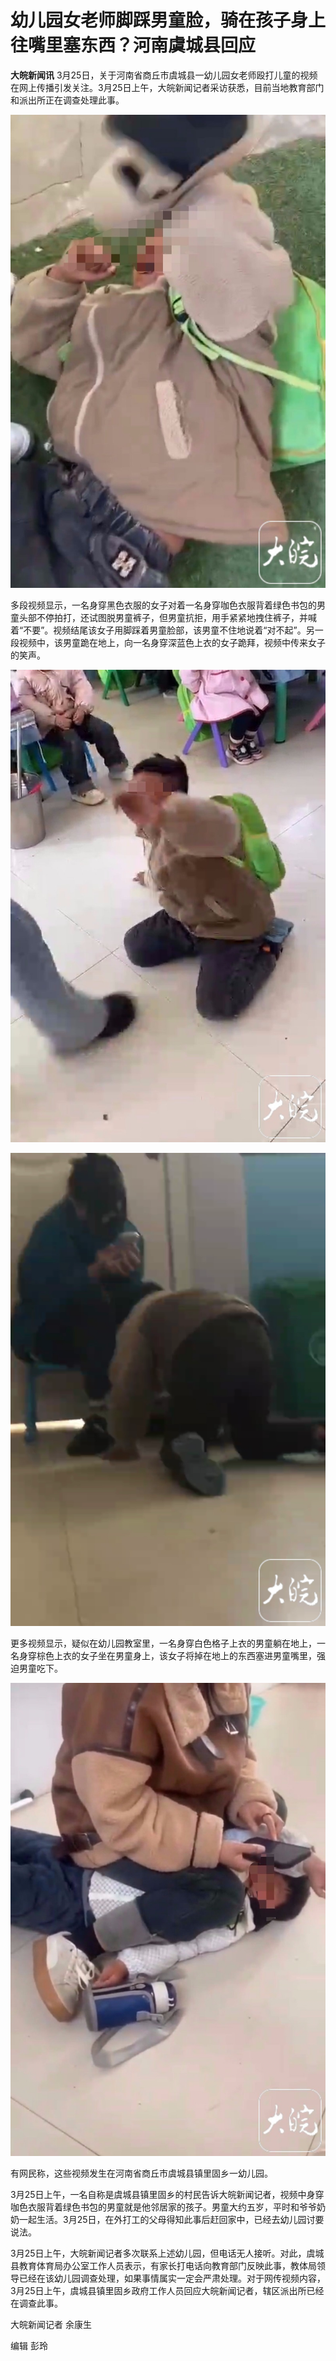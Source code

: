 # 幼儿园女老师脚踩男童脸，骑在孩子身上往嘴里塞东西？河南虞城县回应

**大皖新闻讯**
3月25日，关于河南省商丘市虞城县一幼儿园女老师殴打儿童的视频在网上传播引发关注。3月25日上午，大皖新闻记者采访获悉，目前当地教育部门和派出所正在调查处理此事。

![5a63bb0d7e0aad32861c73c0c157697c.jpg](https://raw.githubusercontent.com/qqhsx/qqnews_image/main/2024/03/25/幼儿园女老师脚踩男童脸，骑在孩子身上往嘴里塞东西？河南虞城县回应/5a63bb0d7e0aad32861c73c0c157697c.jpg)

多段视频显示，一名身穿黑色衣服的女子对着一名身穿咖色衣服背着绿色书包的男童头部不停拍打，还试图脱男童裤子，但男童抗拒，用手紧紧地拽住裤子，并喊着“不要”。视频结尾该女子用脚踩着男童脸部，该男童不住地说着“对不起”。另一段视频中，该男童跪在地上，向一名身穿深蓝色上衣的女子跪拜，视频中传来女子的笑声。

![473999366739c41de044d32f5a1a4ed4.jpg](https://raw.githubusercontent.com/qqhsx/qqnews_image/main/2024/03/25/幼儿园女老师脚踩男童脸，骑在孩子身上往嘴里塞东西？河南虞城县回应/473999366739c41de044d32f5a1a4ed4.jpg)

![4582234635fc449a8a0e897c521272e2.jpg](https://raw.githubusercontent.com/qqhsx/qqnews_image/main/2024/03/25/幼儿园女老师脚踩男童脸，骑在孩子身上往嘴里塞东西？河南虞城县回应/4582234635fc449a8a0e897c521272e2.jpg)

更多视频显示，疑似在幼儿园教室里，一名身穿白色格子上衣的男童躺在地上，一名身穿棕色上衣的女子坐在男童身上，该女子将掉在地上的东西塞进男童嘴里，强迫男童吃下。

![8f9324a2f3624f9b8464f6f7d60b0b63.jpg](https://raw.githubusercontent.com/qqhsx/qqnews_image/main/2024/03/25/幼儿园女老师脚踩男童脸，骑在孩子身上往嘴里塞东西？河南虞城县回应/8f9324a2f3624f9b8464f6f7d60b0b63.jpg)

有网民称，这些视频发生在河南省商丘市虞城县镇里固乡一幼儿园。

3月25日上午，一名自称是虞城县镇里固乡的村民告诉大皖新闻记者，视频中身穿咖色衣服背着绿色书包的男童就是他邻居家的孩子。男童大约五岁，平时和爷爷奶奶一起生活。3月25日，在外打工的父母得知此事后赶回家中，已经去幼儿园讨要说法。

3月25日上午，大皖新闻记者多次联系上述幼儿园，但电话无人接听。对此，虞城县教育体育局办公室工作人员表示，有家长打电话向教育部门反映此事，教体局领导已经在该幼儿园调查处理，如果事情属实一定会严肃处理。对于网传视频内容，3月25日上午，虞城县镇里固乡政府工作人员回应大皖新闻记者，辖区派出所已经在调查此事。

大皖新闻记者 余康生

编辑 彭玲

